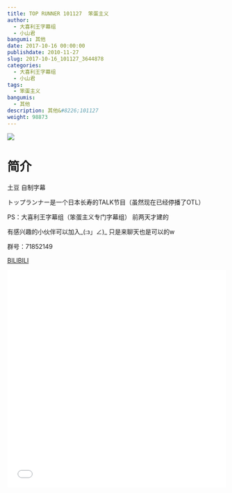 ```yaml
---
title: TOP RUNNER 101127  笨蛋主义
author: 
  - 大喜利王字幕组
  - 小山君
bangumi: 其他
date: 2017-10-16 00:00:00
publishdate: 2010-11-27
slug: 2017-10-16_101127_3644878
categories: 
  - 大喜利王字幕组
  - 小山君
tags: 
  - 笨蛋主义
bangumis: 
  - 其他
description: 其他&#8226;101127
weight: 98873
---
```


![](https://i.imgur.com/VHhLs3w.png)

# 简介  
土豆 自制字幕 


トップランナー是一个日本长寿的TALK节目（虽然现在已经停播了OTL）


PS：大喜利王字幕组（笨蛋主义专门字幕组） 前两天才建的 


有感兴趣的小伙伴可以加入_(:з」∠)_  只是来聊天也是可以的w


群号：71852149







  [BILIBILI](https://www.bilibili.com/video/av3644878/)


<div class="vcontainer">  <iframe class='video' src="//www.bilibili.com/blackboard/player.html?cid=5830686&aid=3644878" width="100%" height="500" frameborder="0" allowfullscreen="allowfullscreen"></iframe></div>
